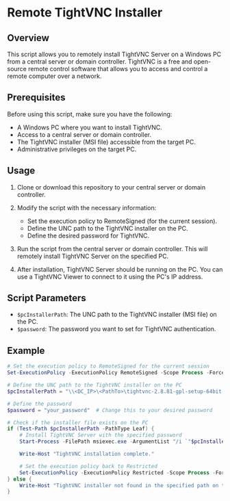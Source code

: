 # Remote TightVNC Installer

## Overview

This script allows you to remotely install TightVNC Server on a Windows PC from a central server or domain controller. TightVNC is a free and open-source remote control software that allows you to access and control a remote computer over a network.

## Prerequisites

Before using this script, make sure you have the following:

- A Windows PC where you want to install TightVNC.
- Access to a central server or domain controller.
- The TightVNC installer (MSI file) accessible from the target PC.
- Administrative privileges on the target PC.

## Usage

1. Clone or download this repository to your central server or domain controller.

2. Modify the script with the necessary information:
   - Set the execution policy to RemoteSigned (for the current session).
   - Define the UNC path to the TightVNC installer on the PC.
   - Define the desired password for TightVNC.

3. Run the script from the central server or domain controller. This will remotely install TightVNC Server on the specified PC.

4. After installation, TightVNC Server should be running on the PC. You can use a TightVNC Viewer to connect to it using the PC's IP address.

## Script Parameters

- `$pcInstallerPath`: The UNC path to the TightVNC installer (MSI file) on the PC.
- `$password`: The password you want to set for TightVNC authentication.

## Example

```powershell
# Set the execution policy to RemoteSigned for the current session
Set-ExecutionPolicy -ExecutionPolicy RemoteSigned -Scope Process -Force

# Define the UNC path to the TightVNC installer on the PC
$pcInstallerPath = "\\<DC_IP>\<PathTo>\tightvnc-2.8.81-gpl-setup-64bit.msi"   # Change this to your desired IP + Path

# Define the password
$password = "your_password"  # Change this to your desired password

# Check if the installer file exists on the PC
if (Test-Path $pcInstallerPath -PathType Leaf) {
    # Install TightVNC Server with the specified password
    Start-Process -FilePath msiexec.exe -ArgumentList "/i `"$pcInstallerPath`" /quiet /norestart ADDLOCAL=Server SERVER_REGISTER_SERVICE=1 SERVER_ADD_FIREWALL_EXCEPTION=1 SET_USEVNCAUTHENTICATION=1 VALUE_OF_USEVNCAUTHENTICATION=1 SET_PASSWORD=1 VALUE_OF_PASSWORD=`"$password`"" -Wait

    Write-Host "TightVNC installation complete."

    # Set the execution policy back to Restricted
    Set-ExecutionPolicy -ExecutionPolicy Restricted -Scope Process -Force
} else {
    Write-Host "TightVNC installer not found in the specified path on the PC."
}
